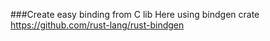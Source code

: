###Create easy binding from C lib
Here using bindgen crate https://github.com/rust-lang/rust-bindgen
